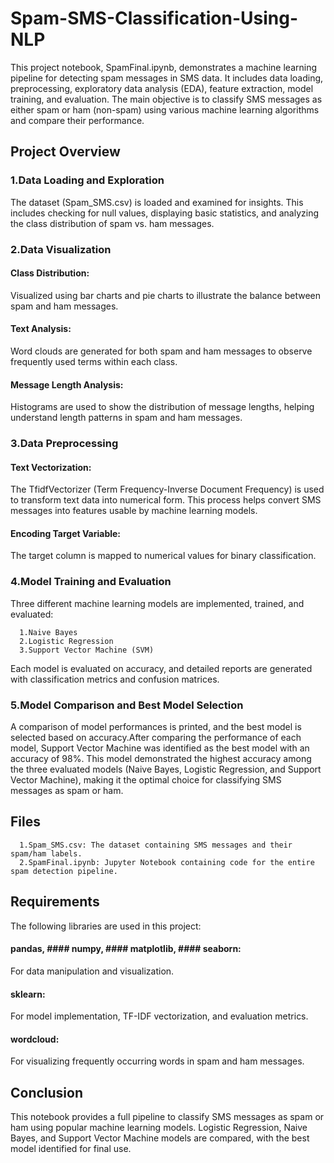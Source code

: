 # Spam-SMS-Classification-Using-NLP

This project notebook, SpamFinal.ipynb, demonstrates a machine learning pipeline for detecting spam messages in SMS data. It includes data loading, preprocessing, exploratory data analysis (EDA), feature extraction, model training, and evaluation. The main objective is to classify SMS messages as either spam or ham (non-spam) using various machine learning algorithms and compare their performance.

## Project Overview

### 1.Data Loading and Exploration
The dataset (Spam_SMS.csv) is loaded and examined for insights. This includes checking for null values, displaying basic statistics, and analyzing the class distribution of spam vs. ham messages.

### 2.Data Visualization
  #### Class Distribution: 
  Visualized using bar charts and pie charts to illustrate the balance between spam and ham messages.
  #### Text Analysis: 
  Word clouds are generated for both spam and ham messages to observe frequently used terms within each class.
  #### Message Length Analysis:  
  Histograms are used to show the distribution of message lengths, helping understand length patterns in spam and ham messages.
  
### 3.Data Preprocessing
  #### Text Vectorization: 
  The TfidfVectorizer (Term Frequency-Inverse Document Frequency) is used to transform text data into numerical form. This process helps convert SMS messages into features usable by        machine learning models.
  #### Encoding Target Variable:
  The target column is mapped to numerical values for binary classification.

### 4.Model Training and Evaluation
Three different machine learning models are implemented, trained, and evaluated:

      1.Naive Bayes
      2.Logistic Regression
      3.Support Vector Machine (SVM)
Each model is evaluated on accuracy, and detailed reports are generated with classification metrics and confusion matrices.

### 5.Model Comparison and Best Model Selection
A comparison of model performances is printed, and the best model is selected based on accuracy.After comparing the performance of each model, Support Vector Machine was identified as the best model with an accuracy of 98%. This model demonstrated the highest accuracy among the three evaluated models (Naive Bayes, Logistic Regression, and Support Vector Machine), making it the optimal choice for classifying SMS messages as spam or ham.

## Files
      1.Spam_SMS.csv: The dataset containing SMS messages and their spam/ham labels.
      2.SpamFinal.ipynb: Jupyter Notebook containing code for the entire spam detection pipeline.
## Requirements
The following libraries are used in this project:

  #### pandas, #### numpy, #### matplotlib, #### seaborn:
  For data manipulation and visualization.
  #### sklearn:
  For model implementation, TF-IDF vectorization, and evaluation metrics.
  #### wordcloud: 
  For visualizing frequently occurring words in spam and ham messages.

## Conclusion
This notebook provides a full pipeline to classify SMS messages as spam or ham using popular machine learning models. Logistic Regression, Naive Bayes, and Support Vector Machine models are compared, with the best model identified for final use.
